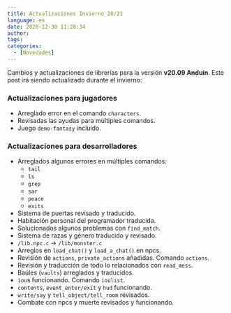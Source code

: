 ```yaml
---
title: Actualizaciones Invierno 20/21
language: es
date: 2020-12-30 11:28:34
author:
tags:
categories:
  - [Novedades]
---
```


Cambios y actualizaciones de librerías para la versión **v20.09 Anduin**. Este post irá siendo actualizado durante el invierno:

### Actualizaciones para jugadores

  * Arreglado error en el comando `characters`.
  * Revisadas las ayudas para múltiples comandos.
  * Juego `demo-fantasy` incluído.

### Actualizaciones para desarrolladores

  * Arreglados algunos errores en múltiples comandos: 
    * `tail`
    * `ls`
    * `grep`
    * `sar`
    * `peace`
    * `exits`
  * Sistema de puertas revisado y traducido.
  * Habitación personal del programador traducida.
  * Solucionados algunos problemas con `find_match`.
  * Sistema de razas y género traducido y revisado.
  * `/lib.npc.c` -> `/lib/monster.c`
  * Arreglos en `load_chat()` y `load_a_chat()` en npcs.
  * Revisión de `actions`, `private_actions` añadidas. Comando `actions`.
  * Revisión y traducción de todo lo relacionados con `read_mess`.
  * Baúles (`vaults`) arreglados y traducidos.
  * `iou`s funcionando. Comando `ioulist`.
  * `contents`, `event_enter/exit` y `hud` funcionando.
  * `write/say` y `tell_object/tell_room` revisados.
  * Combate con npcs y muerte revisados y funcionando.
